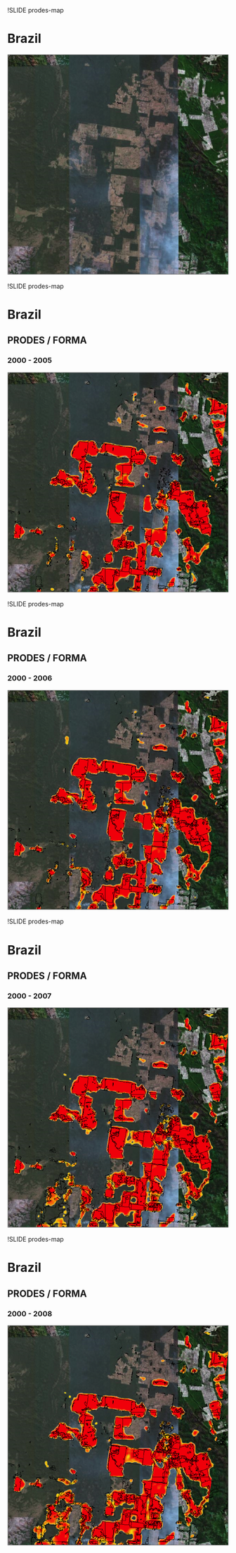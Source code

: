 !SLIDE prodes-map

# Brazil #
![1](brazil1.png)

!SLIDE prodes-map

# Brazil #
## PRODES / FORMA ##
### 2000 - 2005 ###
![2005](brazil2005.png)

!SLIDE prodes-map

# Brazil #
## PRODES / FORMA ##
### 2000 - 2006 ###
![2006](brazil2006.png)

!SLIDE prodes-map

# Brazil #
## PRODES / FORMA ##
### 2000 - 2007 ###
![2007](brazil2007.png)

!SLIDE prodes-map

# Brazil #
## PRODES / FORMA ##
### 2000 - 2008 ###
![2008](brazil2008.png)




